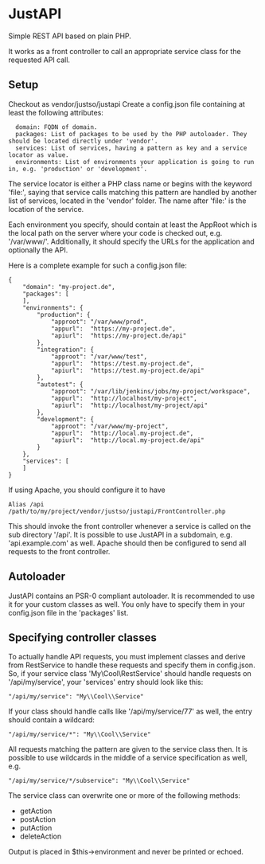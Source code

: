 # JustAPI

Simple REST API based on plain PHP.

It works as a front controller to call an appropriate service class for the requested API call.

## Setup

Checkout as vendor/justso/justapi
Create a config.json file containing at least the following attributes:

```
  domain: FQDN of domain.
  packages: List of packages to be used by the PHP autoloader. They should be located directly under 'vendor'.
  services: List of services, having a pattern as key and a service locator as value.
  environments: List of environments your application is going to run in, e.g. 'production' or 'development'.
```

The service locator is either a PHP class name or begins with the keyword 'file:', saying that service calls matching this pattern are handled by another list of services, located in the 'vendor' folder.
The name after 'file:' is the location of the service.

Each environment you specify, should contain at least the AppRoot which is the local path on the server where your code is checked out, e.g. '/var/www/'. Additionally, it should specify the URLs for the application and optionally the API.

Here is a complete example for such a config.json file:

```
{
    "domain": "my-project.de",
    "packages": [
    ],
    "environments": {
        "production": {
            "approot": "/var/www/prod",
            "appurl":  "https://my-project.de",
            "apiurl":  "https://my-project.de/api"
        },
        "integration": {
            "approot": "/var/www/test",
            "appurl":  "https://test.my-project.de",
            "apiurl":  "https://test.my-project.de/api"
        },
        "autotest": {
            "approot": "/var/lib/jenkins/jobs/my-project/workspace",
            "appurl":  "http://localhost/my-project",
            "apiurl":  "http://localhost/my-project/api"
        },
        "development": {
            "approot": "/var/www/my-project",
            "appurl":  "http://local.my-project.de",
            "apiurl":  "http://local.my-project.de/api"
        }
    },
    "services": [
    ]
}
```

If using Apache, you should configure it to have

```
Alias /api /path/to/my/project/vendor/justso/justapi/FrontController.php
```

This should invoke the front controller whenever a service is called on the sub directory '/api'.
It is possible to use JustAPI in a subdomain, e.g. 'api.example.com' as well. Apache should then be configured to send all requests to the front controller.

## Autoloader

JustAPI contains an PSR-0 compliant autoloader. It is recommended to use it for your custom classes as well. You only have to specify them in your config.json file in the 'packages' list.

## Specifying controller classes

To actually handle API requests, you must implement classes and derive from RestService to handle these requests and specify them in config.json. So, if your service class 'My\Cool\RestService' should handle requests on '/api/my/service', your 'services' entry should look like this:

```
"/api/my/service": "My\\Cool\\Service"
```

If your class should handle calls like '/api/my/service/77' as well, the entry should contain a wildcard:

```
"/api/my/service/*": "My\\Cool\\Service"
```

All requests matching the pattern are given to the service class then. It is possible to use wildcards in the middle of a service specification as well, e.g.

```
"/api/my/service/*/subservice": "My\\Cool\\Service"
```

The service class can overwrite one or more of the following methods:

- getAction
- postAction
- putAction
- deleteAction

Output is placed in $this->environment and never be printed or echoed.
